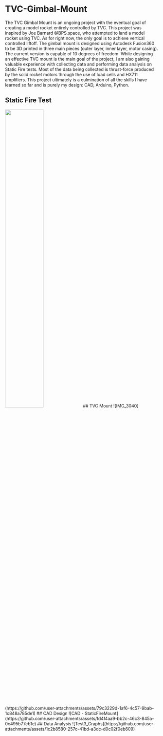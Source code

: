 # TVC-Gimbal-Mount
The TVC Gimbal Mount is an ongoing project with the eventual goal of creating a model rocket entirely controlled by TVC. This project was inspired by Joe Barnard @BPS.space, who attempted to land a model rocket using TVC. As for right now, the only goal is to achieve vertical controlled liftoff. The gimbal mount is designed using Autodesk Fusion360 to be 3D printed in three main pieces (outer layer, inner layer, motor casing). The current version is capable of 10 degrees of freedom. While designing an effective TVC mount is the main goal of the project, I am also gaining valuable experience with collecting data and performing data analysis on Static Fire tests. Most of the data being collected is thrust-force produced by the solid rocket motors through the use of load cells and HX711 amplifiers. This project ultimately is a culmination of all the skills I have learned so far and is purely my design: CAD, Arduino, Python. 

## Static Fire Test
<img src = "https://github.com/user-attachments/assets/ae609b57-0e10-445f-9756-45a847c7ae16" width = 50% height =50%>
## TVC Mount
![IMG_3040](https://github.com/user-attachments/assets/79c3229d-1af6-4c57-9bab-1c848a785de1)
## CAD Design
![CAD - StaticFireMount](https://github.com/user-attachments/assets/fd4f4aa9-bb2c-46c3-845a-0c495b77cb1e)
## Data Analysis
![Test3_Graphs](https://github.com/user-attachments/assets/1c2b8580-257c-41bd-a3dc-d0c02f0eb609)

